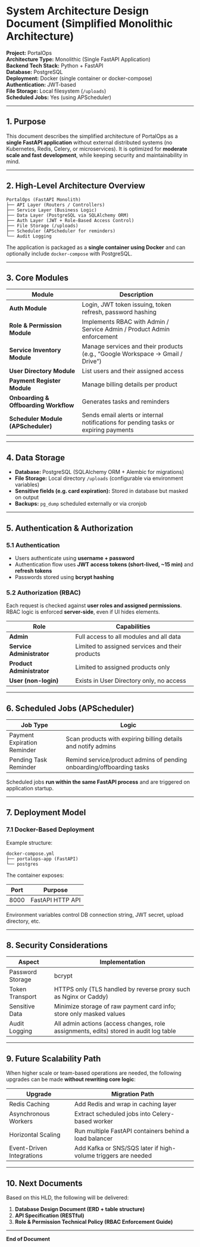 # System Architecture Design Document (Simplified Monolithic Architecture)
**Project:** PortalOps  
**Architecture Type:** Monolithic (Single FastAPI Application)  
**Backend Tech Stack:** Python + FastAPI  
**Database:** PostgreSQL  
**Deployment:** Docker (single container or docker-compose)  
**Authentication:** JWT-based  
**File Storage:** Local filesystem (`/uploads`)  
**Scheduled Jobs:** Yes (using APScheduler)

---

## 1. Purpose

This document describes the simplified architecture of PortalOps as a **single FastAPI application** without external distributed systems (no Kubernetes, Redis, Celery, or microservices). It is optimized for **moderate scale and fast development**, while keeping security and maintainability in mind.

---

## 2. High-Level Architecture Overview

```
PortalOps (FastAPI Monolith)
├── API Layer (Routers / Controllers)
├── Service Layer (Business Logic)
├── Data Layer (PostgreSQL via SQLAlchemy ORM)
├── Auth Layer (JWT + Role-Based Access Control)
├── File Storage (/uploads)
├── Scheduler (APScheduler for reminders)
└── Audit Logging
```

The application is packaged as a **single container using Docker** and can optionally include `docker-compose` with PostgreSQL.

---

## 3. Core Modules

| Module              | Description |
|--------------------|-------------|
| **Auth Module**     | Login, JWT token issuing, token refresh, password hashing |
| **Role & Permission Module** | Implements RBAC with Admin / Service Admin / Product Admin enforcement |
| **Service Inventory Module** | Manage services and their products (e.g., “Google Workspace → Gmail / Drive”) |
| **User Directory Module** | List users and their assigned access |
| **Payment Register Module** | Manage billing details per product |
| **Onboarding & Offboarding Workflow** | Generates tasks and reminders |
| **Scheduler Module (APScheduler)** | Sends email alerts or internal notifications for pending tasks or expiring payments |

---

## 4. Data Storage

- **Database:** PostgreSQL (SQLAlchemy ORM + Alembic for migrations)
- **File Storage:** Local directory `/uploads` (configurable via environment variables)
- **Sensitive fields (e.g. card expiration):** Stored in database but masked on output
- **Backups:** `pg_dump` scheduled externally or via cronjob

---

## 5. Authentication & Authorization

### 5.1 Authentication

- Users authenticate using **username + password**
- Authentication flow uses **JWT access tokens (short-lived, ~15 min)** and **refresh tokens**
- Passwords stored using **bcrypt hashing**

### 5.2 Authorization (RBAC)

Each request is checked against **user roles and assigned permissions**. RBAC logic is enforced **server-side**, even if UI hides elements.

| Role              | Capabilities |
|-------------------|--------------|
| **Admin**         | Full access to all modules and all data |
| **Service Administrator** | Limited to assigned services and their products |
| **Product Administrator** | Limited to assigned products only |
| **User (non-login)** | Exists in User Directory only, no access |

---

## 6. Scheduled Jobs (APScheduler)

| Job Type | Logic |
|----------|--------|
| Payment Expiration Reminder | Scan products with expiring billing details and notify admins |
| Pending Task Reminder | Remind service/product admins of pending onboarding/offboarding tasks |

Scheduled jobs **run within the same FastAPI process** and are triggered on application startup.

---

## 7. Deployment Model

### 7.1 Docker-Based Deployment

Example structure:

```
docker-compose.yml
├── portalops-app (FastAPI)
└── postgres
```

The container exposes:

| Port | Purpose |
|------|----------|
| 8000 | FastAPI HTTP API |

Environment variables control DB connection string, JWT secret, upload directory, etc.

---

## 8. Security Considerations

| Aspect | Implementation |
|--------|----------------|
| Password Storage | bcrypt |
| Token Transport | HTTPS only (TLS handled by reverse proxy such as Nginx or Caddy) |
| Sensitive Data | Minimize storage of raw payment card info; store only masked values |
| Audit Logging | All admin actions (access changes, role assignments, edits) stored in audit log table |

---

## 9. Future Scalability Path

When higher scale or team-based operations are needed, the following upgrades can be made **without rewriting core logic**:

| Upgrade | Migration Path |
|---------|----------------|
| Redis Caching | Add Redis and wrap in caching layer |
| Asynchronous Workers | Extract scheduled jobs into Celery-based worker |
| Horizontal Scaling | Run multiple FastAPI containers behind a load balancer |
| Event-Driven Integrations | Add Kafka or SNS/SQS later if high-volume triggers are needed |

---

## 10. Next Documents

Based on this HLD, the following will be delivered:

1. **Database Design Document (ERD + table structure)**  
2. **API Specification (RESTful)**  
3. **Role & Permission Technical Policy (RBAC Enforcement Guide)**

---

**End of Document**
